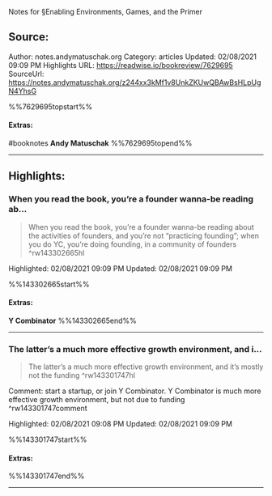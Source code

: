 Notes for §Enabling Environments, Games, and the Primer

## Source:
Author: notes.andymatuschak.org
Category: articles
Updated: 02/08/2021 09:09 PM
Highlights URL: https://readwise.io/bookreview/7629695
SourceUrl: https://notes.andymatuschak.org/z244xx3kMf1v8UnkZKUwQBAwBsHLpUgN4YhsG

%%7629695topstart%%
#### Extras:
#booknotes
**Andy Matuschak**
%%7629695topend%%


 
-----
 ## Highlights:

### When you read the book, you’re a founder wanna-be reading ab...
>When you read the book, you’re a founder wanna-be reading about the activities of founders, and you’re not “practicing founding”; when you do YC, you’re doing founding, in a community of founders ^rw143302665hl


Highlighted: 02/08/2021 09:09 PM
Updated: 02/08/2021 09:09 PM

%%143302665start%%
#### Extras:
**Y Combinator**
%%143302665end%%



------

### The latter’s a much more effective growth environment, and i...
>The latter’s a much more effective growth environment, and it’s mostly not the funding ^rw143301747hl

Comment: start a startup, or join Y Combinator. Y Combinator is much more effective growth environment, but not due to funding ^rw143301747comment

Highlighted: 02/08/2021 09:08 PM
Updated: 02/08/2021 09:09 PM

%%143301747start%%
#### Extras:

%%143301747end%%



------


